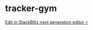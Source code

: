 # tracker-gym

[Edit in StackBlitz next generation editor ⚡️](https://stackblitz.com/~/github.com/hrdi1023802/tracker-gym)